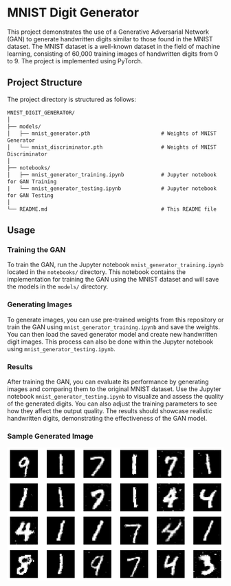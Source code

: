 # MNIST Digit Generator

This project demonstrates the use of a Generative Adversarial Network (GAN) to generate handwritten digits similar to those found in the MNIST dataset. The MNIST dataset is a well-known dataset in the field of machine learning, consisting of 60,000 training images of handwritten digits from 0 to 9. The project is implemented using PyTorch.

## Project Structure
The project directory is structured as follows:

```
MNIST_DIGIT_GENERATOR/
│
├── models/
│   ├── mnist_generator.pth                       # Weights of MNIST Generator
│   └── mnist_discriminator.pth                   # Weights of MNIST Discriminator
│
├── notebooks/
│   ├── mnist_generator_training.ipynb            # Jupyter notebook for GAN Training
|   └── mnist_generator_testing.ipynb             # Jupyter notebook for GAN Testing
│
└── README.md                                     # This README file
```

## Usage
### Training the GAN
To train the GAN, run the Jupyter notebook `mnist_generator_training.ipynb` located in the `notebooks/` directory. This notebook contains the implementation for training the GAN using the MNIST dataset and will save the models in the `models/` directory.

### Generating Images
To generate images, you can use pre-trained weights from this repository or train the GAN using `mnist_generator_training.ipynb` and save the weights. You can then load the saved generator model and create new handwritten digit images. This process can also be done within the Jupyter notebook using `mnist_generator_testing.ipynb`.

### Results
After training the GAN, you can evaluate its performance by generating images and comparing them to the original MNIST dataset. Use the Jupyter notebook `mnist_generator_testing.ipynb` to visualize and assess the quality of the generated digits. You can also adjust the training parameters to see how they affect the output quality. The results should showcase realistic handwritten digits, demonstrating the effectiveness of the GAN model.

### Sample Generated Image
![Generated Image](output.png)
